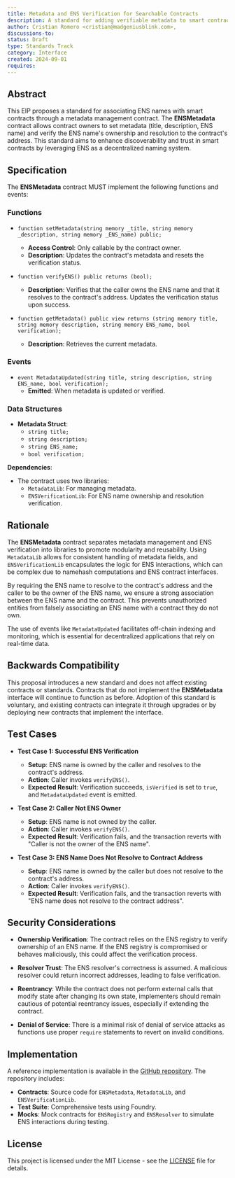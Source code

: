 ```yaml
---
title: Metadata and ENS Verification for Searchable Contracts
description: A standard for adding verifiable metadata to smart contracts, enabling enhanced searchability and trust through ENS-based verification.
author: Cristian Romero <cristian@madgeniusblink.com>,
discussions-to: 
status: Draft
type: Standards Track
category: Interface
created: 2024-09-01
requires: 
---
```



## Abstract

This EIP proposes a standard for associating ENS names with smart contracts through a metadata management contract. The **ENSMetadata** contract allows contract owners to set metadata (title, description, ENS name) and verify the ENS name's ownership and resolution to the contract's address. This standard aims to enhance discoverability and trust in smart contracts by leveraging ENS as a decentralized naming system.

## Specification

The **ENSMetadata** contract MUST implement the following functions and events:

### Functions

- `function setMetadata(string memory _title, string memory _description, string memory _ENS_name) public;`
  - **Access Control**: Only callable by the contract owner.
  - **Description**: Updates the contract's metadata and resets the verification status.

- `function verifyENS() public returns (bool);`
  - **Description**: Verifies that the caller owns the ENS name and that it resolves to the contract's address. Updates the verification status upon success.

- `function getMetadata() public view returns (string memory title, string memory description, string memory ENS_name, bool verification);`
  - **Description**: Retrieves the current metadata.

### Events

- `event MetadataUpdated(string title, string description, string ENS_name, bool verification);`
  - **Emitted**: When metadata is updated or verified.

### Data Structures

- **Metadata Struct**:
  - `string title;`
  - `string description;`
  - `string ENS_name;`
  - `bool verification;`

**Dependencies**:

- The contract uses two libraries:
  - `MetadataLib`: For managing metadata.
  - `ENSVerificationLib`: For ENS name ownership and resolution verification.


## Rationale

The **ENSMetadata** contract separates metadata management and ENS verification into libraries to promote modularity and reusability. Using `MetadataLib` allows for consistent handling of metadata fields, and `ENSVerificationLib` encapsulates the logic for ENS interactions, which can be complex due to namehash computations and ENS contract interfaces.

By requiring the ENS name to resolve to the contract's address and the caller to be the owner of the ENS name, we ensure a strong association between the ENS name and the contract. This prevents unauthorized entities from falsely associating an ENS name with a contract they do not own.

The use of events like `MetadataUpdated` facilitates off-chain indexing and monitoring, which is essential for decentralized applications that rely on real-time data.

## Backwards Compatibility

This proposal introduces a new standard and does not affect existing contracts or standards. Contracts that do not implement the **ENSMetadata** interface will continue to function as before. Adoption of this standard is voluntary, and existing contracts can integrate it through upgrades or by deploying new contracts that implement the interface.

## Test Cases

- **Test Case 1: Successful ENS Verification**
  - **Setup**: ENS name is owned by the caller and resolves to the contract's address.
  - **Action**: Caller invokes `verifyENS()`.
  - **Expected Result**: Verification succeeds, `isVerified` is set to `true`, and `MetadataUpdated` event is emitted.

- **Test Case 2: Caller Not ENS Owner**
  - **Setup**: ENS name is not owned by the caller.
  - **Action**: Caller invokes `verifyENS()`.
  - **Expected Result**: Verification fails, and the transaction reverts with "Caller is not the owner of the ENS name".

- **Test Case 3: ENS Name Does Not Resolve to Contract Address**
  - **Setup**: ENS name is owned by the caller but does not resolve to the contract's address.
  - **Action**: Caller invokes `verifyENS()`.
  - **Expected Result**: Verification fails, and the transaction reverts with "ENS name does not resolve to the contract address".

## Security Considerations

- **Ownership Verification**: The contract relies on the ENS registry to verify ownership of an ENS name. If the ENS registry is compromised or behaves maliciously, this could affect the verification process.

- **Resolver Trust**: The ENS resolver's correctness is assumed. A malicious resolver could return incorrect addresses, leading to false verification.

- **Reentrancy**: While the contract does not perform external calls that modify state after changing its own state, implementers should remain cautious of potential reentrancy issues, especially if extending the contract.

- **Denial of Service**: There is a minimal risk of denial of service attacks as functions use proper `require` statements to revert on invalid conditions.

## Implementation

A reference implementation is available in the [GitHub repository](https://github.com/your-repo/ensmetadata). The repository includes:

- **Contracts**: Source code for `ENSMetadata`, `MetadataLib`, and `ENSVerificationLib`.
- **Test Suite**: Comprehensive tests using Foundry.
- **Mocks**: Mock contracts for `ENSRegistry` and `ENSResolver` to simulate ENS interactions during testing.

## License

This project is licensed under the MIT License - see the [LICENSE](https://github.com/BloclabsHQ/ens-metadata-standard/blob/main/LICENSE) file for details.

